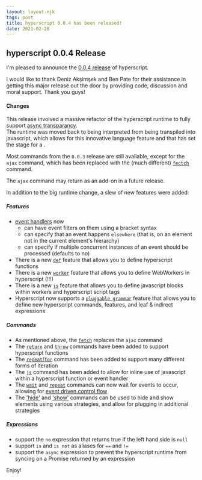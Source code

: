 ```yaml
---
layout: layout.njk
tags: post
title: hyperscript 0.0.4 has been released!
date: 2021-02-28
---
```


## hyperscript 0.0.4 Release

I'm pleased to announce the [0.0.4 release](https://unpkg.com/browse/hyperscript.org@0.0.4/) of hyperscript.

I would like to thank Deniz Akşimşek and Ben Pate for their assistance in getting this major
release out the door by providing code, discussion and moral support.  Thank you guys! 

#### Changes

This release involved a massive refactor of the hyperscript runtime to fully support [async transparancy](/docs#async).  
The runtime was moved back to being interpreted from being transpiled into javascript, which allows for this
 innovative language feature and that has set the stage for a .

Most commands from the `0.0.3` release are still available, except for the `ajax` command, which has been replaced with 
the (much different) [`fectch`](/commands/fetch) command.  

The `ajax` command may return as an add-on in a future release.

In addition to the big runtime change, a slew of new features were added:

##### Features

* [event handlers](/features/on) now
  * can have event filters on them using a bracket syntax
  * can specify that an event happens `elsewhere` (that is, on an element not in the current element's hierarchy)
  * can specify if multiple concurrent instances of an event should be processed (defaults to no)
* There is a new [`def`](/features/def) feature that allows you to define hyperscript functions
* There is a new [`worker`](/features/worker) feature that allows you to define WebWorkers in hyperscript (!!!)
* There is a new [`js`](/features/js) feature that allows you to define javascript blocks within workers and hyperscript script tags
* Hyperscript now supports a  [`pluggable grammar`](/docs#extending) feature that allows you to define new hyperscript
  commands, features, and leaf & indirect expressions

##### Commands

* As mentioned above, the [`fetch`](/commands/fetch) replaces the `ajax` command
* The [`return`](/commands/return) and [`throw`](/commands/throw) commands have been added to support hyperscript functions
* The [`repeat`/`for`](/commands/repeat) command has been added to support many different forms of iteration
* The [`js`](/commands/js) command has been added to allow for inline use of javascript within a hyperscript function or event handler
* The [`wait`](/commands/wait) and [`repeat`](/commands/repeat) commands can now wait for events to occur, allowing for
  [event driven control flow](/docs#events)
* The ['hide'](/commands/hide) and ['show'](/commands/show) commands can be used to hide and show elements using various
  strategies, and allow for plugging in additional strategies

##### Expressions

* support the `no` expression that returns true if the left hand side is `null`
* support `is` and `is not` as aliases for `==` and `!=`
* support the `async` expression to prevent the hyperscript runtime from syncing on a Promise returned by an expression

Enjoy!
